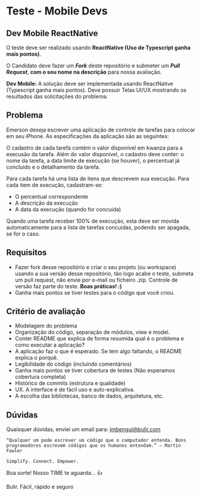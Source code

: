 # Teste - Mobile Devs

## Dev Mobile ReactNative

O teste deve ser realizado usando **ReactNative (Uso de Typescript ganha mais pontos)**.


O Candidato deve fazer um ***Fork*** deste repositório e submeter um ***Pull Request***, **com o seu nome na descrição** para nossa avaliação.

**Dev Mobile:** A solução deve ser implementada usando ReactNative (Typescript ganha mais pontos). Deve possuir Telas UI/UX mostrando os resultados das solicitações do problema.

## Problema

Emerson deseja escrever uma aplicação de controle de tarefas para colocar em seu iPhone. As especificações da aplicação são as seguintes:

O cadastro de cada tarefa contém o valor disponível em kwanza para a execusão da tarefa. Além do valor disponível, o cadastro deve conter: o nome da tarefa, a data limite de execução (se houver), o percentual já concluido e o detalhamento da tarefa.

Para cada tarefa há uma lista de itens que descrevem sua execução. Para cada item de execução, cadastram-se:
* O percentual correspondente
* A descrição da execução
* A data da execução (quando for concuida)

Quando uma tarefa receber 100% de execução, esta deve ser movida automaticamente para a lista de tarefas concuidas, podendo ser apagada, se for o caso.


## Requisitos
- Fazer fork desse repositório e criar o seu projeto (ou workspace) usando a sua versão desse repositório, tão logo acabe o teste, submeta um pull request, não envie por e-mail ou ficheiro .zip. Controle de versão faz parte do teste. **Boas práticas! :)**
- Ganha mais pontos se tiver testes para o código que você criou.


## Critério de avaliação
- Modelagem do problema
- Organização do código, separação de módulos, view e model.
- Conter README que explica de forma resumida qual é o problema e como executar a aplicação?
- A aplicação faz o que é esperado. Se tem algo faltando, o README explica o porquê.
- Legibilidade do código (incluindo comentários)
- Ganha mais pontos se tiver cobertura de testes (Não esperamos cobertura completa)
- Histórico de commits (estrutura e qualidade)
- UX. A interface é de fácil uso e auto-explicativa. 
- A escolha das bibliotecas, banco de dados, arquitetura, etc.


## Dúvidas
Quaisquer dúvidas, enviei um email para: jmbengui@bulir.com

```
“Qualquer um pode escrever um código que o computador entenda. Bons programadores escrevem códigos que os humanos entendam.” – Martin Fowler

Simplify. Connect. Empower.
```

Boa sorte! Nosso TIME te aguarda... 👍

Bulir. Fácil, rápido e seguro
